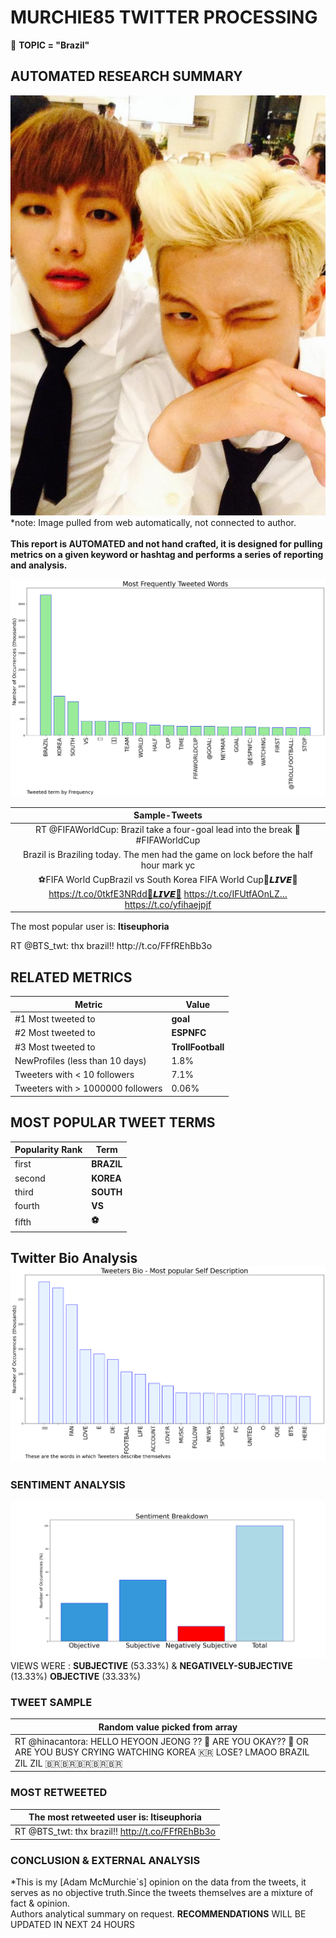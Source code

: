 # MURCHIE85 TWITTER PROCESSING 
&#x1F34E; **TOPIC = "Brazil"**

## AUTOMATED RESEARCH SUMMARY

![image](assets/2022-12-05hashtagImage.png)*note: Image pulled from web automatically, not connected to author.
<br></br>
<b> This report is AUTOMATED and not hand crafted, it is designed for pulling metrics on a given keyword or hashtag and performs a series of reporting and analysis.</b>



![image](assets/2022-12-05TWEETS.png)



|                **Sample-Tweets**        |
| :-------------: |
| RT @FIFAWorldCup: Brazil take a four-goal lead into the break 👏#FIFAWorldCup | #Qatar2022 |
| Brazil is Braziling today. The men had the game on lock before the half hour mark yc |
| ⚽FIFA World CupBrazil vs South Korea FIFA World Cup🔴𝙇𝙄𝙑𝙀🔴 https://t.co/0tkfE3NRdd🔴𝙇𝙄𝙑𝙀🔴 https://t.co/IFUtfAOnLZ… https://t.co/yfihaejpjf |

The most popular user is: **ltiseuphoria**
<div class="alert alert-block alert-danger"> RT @BTS_twt: thx brazil!! http://t.co/FFfREhBb3o</div>

## RELATED METRICS<br>
| Metric | Value |
| ------------- | ------------- |
| #1 Most tweeted to  | **goal** |
| #2 Most tweeted to  | **ESPNFC** |
| #3 Most tweeted to  | **TrollFootball** |
| NewProfiles (less than 10 days) | 1.8%  |
| Tweeters with < 10 followers  | 7.1%|
| Tweeters with > 1000000 followers  | 0.06%  |



## MOST POPULAR TWEET TERMS 


| Popularity Rank  | Term |
| ------------- | ------------- |
| first  | **BRAZIL**  |
| second  | **KOREA**  |
| third  | **SOUTH** |
| fourth  | **VS**  |
| fifth  | **⚽️**  |


## Twitter Bio Analysis![image](assets/2022-12-05BIO.png)
### SENTIMENT ANALYSIS
![image](assets/2022-12-05sentiment.png)
VIEWS WERE : **SUBJECTIVE**  (53.33%) & **NEGATIVELY-SUBJECTIVE** (13.33%) **OBJECTIVE** (33.33%)

### TWEET SAMPLE 
| Random value picked from array |
| ------------- |
|RT @hinacantora: HELLO HEYOON JEONG ?? 🚨 ARE YOU OKAY?? 🚨 OR ARE YOU BUSY CRYING WATCHING KOREA 🇰🇷 LOSE? LMAOO BRAZIL ZIL ZIL 🇧🇷🇧🇷🇧🇷🇧🇷🇧🇷 |

### MOST RETWEETED 

| The most retweeted user is: **ltiseuphoria**  |
| ------------- |
| RT @BTS_twt: thx brazil!! http://t.co/FFfREhBb3o |

### CONCLUSION & EXTERNAL ANALYSIS

*This is my [Adam McMurchie`s] opinion on the data from the tweets, it serves as no objective truth.Since the tweets themselves are a mixture of fact & opinion.<br>
Authors analytical summary on request.
**RECOMMENDATIONS** WILL BE UPDATED IN NEXT  24 HOURS <br>